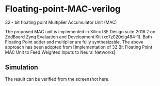 # Floating-point-MAC-verilog
32 - bit floating point Multiplier Accumulator Unit (MAC)

The proposed MAC unit is implemented in Xilinx ISE Design suite 2018.2 on ZedBoard Zynq Evaluation and Development Kit (xc7z020clg484-1).
Both Floating Point adder and multiplier are fully synthesizable.
The above approach has been adopted from [Implementation of 32 Bit Floating Point MAC Unit to Feed Weighted Inputs to Neural Networks].




## Simulation 
The result can be verified from the screenshot here.
